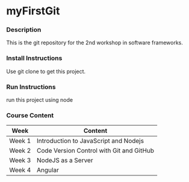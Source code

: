 # myFirstGit

### Description
This is the git repository for the 2nd workshop in software frameworks.

### Install Instructions
Use git clone to get this project.

### Run Instructions
run this project using node

### Course Content
| Week   | Content                                  |
|--------|------------------------------------------|
| Week 1 | Introduction to JavaScript and Nodejs    |
| Week 2 | Code Version Control with Git and GitHub |
| Week 3 | NodeJS as a Server                       |
| Week 4 | Angular                                  |
